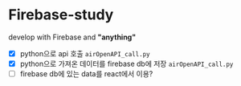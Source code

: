 # Firebase-study
develop with Firebase and **"anything"**

- [x] python으로 api 호출 `airOpenAPI_call.py`
- [x] python으로 가져온 데이터를 firebase db에 저장 `airOpenAPI_call.py`
- [ ] firebase db에 있는 data를 react에서 이용?
